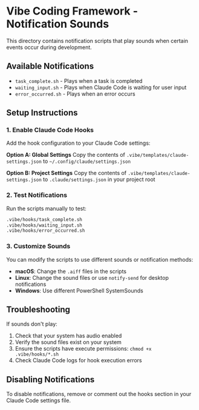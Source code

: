 # Vibe Coding Framework - Notification Sounds

This directory contains notification scripts that play sounds when certain events occur during development.

## Available Notifications

- `task_complete.sh` - Plays when a task is completed
- `waiting_input.sh` - Plays when Claude Code is waiting for user input
- `error_occurred.sh` - Plays when an error occurs

## Setup Instructions

### 1. Enable Claude Code Hooks

Add the hook configuration to your Claude Code settings:

**Option A: Global Settings**
Copy the contents of `.vibe/templates/claude-settings.json` to `~/.config/claude/settings.json`

**Option B: Project Settings**
Copy the contents of `.vibe/templates/claude-settings.json` to `.claude/settings.json` in your project root

### 2. Test Notifications

Run the scripts manually to test:

```bash
.vibe/hooks/task_complete.sh
.vibe/hooks/waiting_input.sh
.vibe/hooks/error_occurred.sh
```

### 3. Customize Sounds

You can modify the scripts to use different sounds or notification methods:

- **macOS**: Change the `.aiff` files in the scripts
- **Linux**: Change the sound files or use `notify-send` for desktop notifications
- **Windows**: Use different PowerShell SystemSounds

## Troubleshooting

If sounds don't play:

1. Check that your system has audio enabled
2. Verify the sound files exist on your system
3. Ensure the scripts have execute permissions: `chmod +x .vibe/hooks/*.sh`
4. Check Claude Code logs for hook execution errors

## Disabling Notifications

To disable notifications, remove or comment out the hooks section in your Claude Code settings file.
